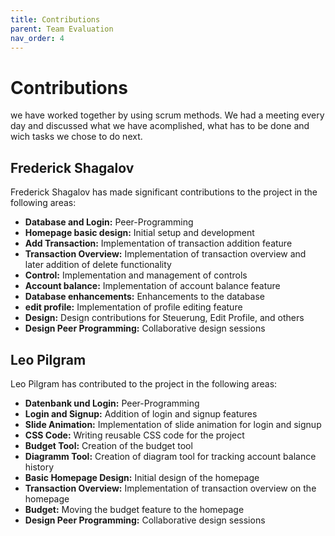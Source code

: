 ```yaml
---
title: Contributions
parent: Team Evaluation
nav_order: 4
---
```


# Contributions
we have worked together by using scrum methods. We had a meeting every day and discussed what we have acomplished, what has to be done and wich tasks we chose to do next.


## Frederick Shagalov

Frederick Shagalov has made significant contributions to the project in the following areas:

- **Database and Login:** Peer-Programming
- **Homepage basic design:** Initial setup and development
- **Add Transaction:** Implementation of transaction addition feature
- **Transaction Overview:** Implementation of transaction overview and later addition of delete functionality
- **Control:** Implementation and management of controls
- **Account balance:** Implementation of account balance feature
- **Database enhancements:** Enhancements to the database
- **edit profile:** Implementation of profile editing feature
- **Design:** Design contributions for Steuerung, Edit Profile, and others
- **Design Peer Programming:** Collaborative design sessions

## Leo Pilgram

Leo Pilgram has contributed to the project in the following areas:

- **Datenbank und Login:** Peer-Programming
- **Login and Signup:** Addition of login and signup features
- **Slide Animation:** Implementation of slide animation for login and signup
- **CSS Code:** Writing reusable CSS code for the project
- **Budget Tool:** Creation of the budget tool
- **Diagramm Tool:** Creation of diagram tool for tracking account balance history
- **Basic Homepage Design:** Initial design of the homepage
- **Transaction Overview:** Implementation of transaction overview on the homepage
- **Budget:** Moving the budget feature to the homepage
- **Design Peer Programming:** Collaborative design sessions
